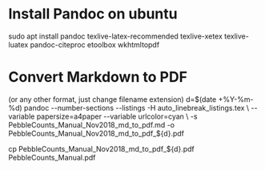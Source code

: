# Install Pandoc on ubuntu
sudo apt install pandoc texlive-latex-recommended texlive-xetex texlive-luatex pandoc-citeproc etoolbox wkhtmltopdf

# Convert Markdown to PDF
(or any other format, just change filename extension)
d=$(date +%Y-%m-%d)
pandoc --number-sections --listings -H auto_linebreak_listings.tex \
    --variable papersize=a4paper --variable urlcolor=cyan \
    -s PebbleCounts_Manual_Nov2018_md_to_pdf.md -o PebbleCounts_Manual_Nov2018_md_to_pdf_${d}.pdf

cp PebbleCounts_Manual_Nov2018_md_to_pdf_${d}.pdf PebbleCounts_Manual.pdf
